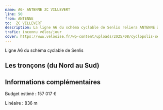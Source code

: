```yaml
---
name: A6- ANTENNE ZC VILLEVERT
line: 50
from: ANTENNE
to:  ZC VILLEVERT 
description: La ligne A6 du schéma cyclable de Senlis reliera ANTENNE à ZC VILLEVERT 
trafic: inconnu vélos/jour
cover: https://www.velooise.fr/wp-content/uploads/2025/08/cyclopolis-senlis-A6.jpg
---
```

Ligne A6 du schéma cyclable de Senlis
## Les tronçons (du Nord au Sud)

## Informations complémentaires

Budget estimé : 157 017 €

Linéaire : 836 m

